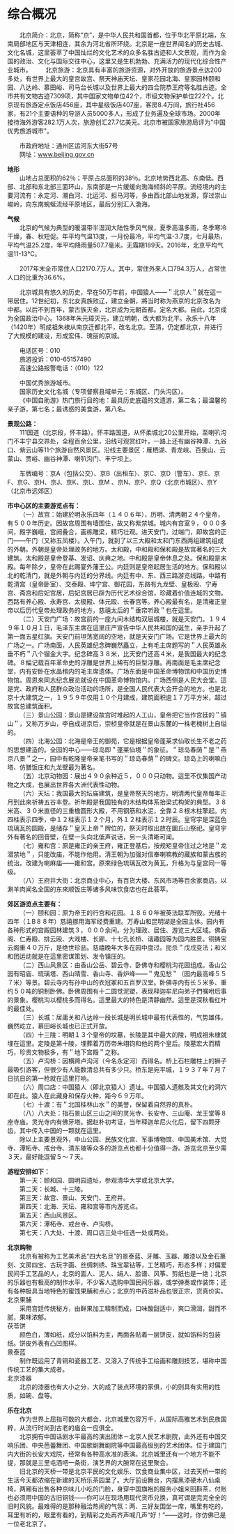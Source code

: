 # 综合概况  
&emsp;&emsp;北京简介：北京，简称“京”，是中华人民共和国首都，位于华北平原北端，东南局部地区与天津相连，其余为河北省所环绕。北京是一座世界闻名的历史古城、文化名城，这里荟萃了中国灿烂的文化艺术的众多名胜古迹和人文景观，而作为全国的政治、文化与国际交往中心，这里又是生机勃勃、充满活力的现代化综合性产业城市。
&emsp;&emsp;北京旅游：北京具有丰富的旅游资源，对外开放的旅游景点达200多处，有世界上最大的皇宫故宫、祭天神庙天坛、皇家花园北海、皇家园林颐和园、八达岭、慕田峪、司马台长城以及世界上最大的四合院恭王府等名胜古迹。全市共有文物古迹7309项，其中国家文物单位42个，市级文物保护单位222个。北京现有旅游定点饭店456座，其中星级饭店407座，客房8.4万间，旅行社456家，有21个主要语种的导游人员5000多人，形成了业务遍及全球市场。2000年接待海外游客282.1万人次，旅游创汇27.7亿美元。北京市被国家旅游局评为"中国优秀旅游城市"。

&emsp;&emsp;市政府地址：通州区运河东大街57号  
&emsp;&emsp;网址：www.beijing.gov.cn  
   
**地形**  
&emsp;&emsp;山地占总面积的62％；平原占总面积的38％。北京地势西北高、东南低。西部、北部和东北部三面环山，东南部是一片缓缓向渤海倾斜的平原。流经境内的主要河流有：永定河、潮白河、北运河、拒马河等，多由西北部山地发源，穿过崇山峻岭，向东南蜿蜒流经平原地区，最后分别汇入渤海。  
  
**气候**  
&emsp;&emsp;北京的气候为典型的暖温带半湿润大陆性季风气候，夏季高温多雨，冬季寒冷干燥，春、秋短促。年平均气温13度，一月份最冷，平均气温-3.7度，七月最热，平均气温25.2度，年平均降雨量507.7毫米。无霜期189天。2016年，北京平均气温11-13℃。  
  
&emsp;&emsp;2017年末全市常住人口2170.7万人。其中，常住外来人口794.3万人，占常住人口的比重为36.6%。  
  
&emsp;&emsp;北京城具有悠久的历史，早在50万年前，中国猿人——＂北京人＂就在這一带居住。12世纪初，东北女真族败辽，建立金朝，將当时称为燕京的北京改名为中都。以后不到百年，蒙古族灭金，北京成为元朝首都。定名大都。自此，北京成为全国政治中心。1368年朱元璋灭元，建立明朝，改大都为北平。永乐十八年（1420年）明成祖朱棣从南京迁都北平，改名北京。至清，仍定都北京，并进行了大规模的建设，形成宏伟、瑰丽的京城。  
  
&emsp;&emsp;电话区号：010  
&emsp;&emsp;旅游投诉：010-65157490  
&emsp;&emsp;高速公路报警电话：（010）122  
  
&emsp;&emsp;中国优秀旅游城市。  
&emsp;&emsp;国家历史文化名城（专项督察县域单元：东城区、门头沟区）。  
&emsp;&emsp;《中国自助游》热门旅行目的地：最具历史底蕴的文遗游，第二名；最温馨的亲子游，第七名；最诱惑的美食游，第八名。  
  
**景观公路：**  
&emsp;&emsp;111国道（北京段，怀丰路）。怀丰路国道，从怀柔城北20公里开始，至喇叭沟门不丰宁县交界处，全程百余公里，沿线可观赏红叶，一路上还有幽谷神潭、九谷口、紫云山等11个旅游自然风景区。沿线主要景区：雁栖湖、青龙峡、百泉山、云蒙山、贾峪、幽谷神潭、喇叭沟门、丰宁坝上。  
  
&emsp;&emsp;车牌编号：京A（包括公交）、京B（出租车）、京C、京D（警车）、京E、京F、京G、京H、京J、京K、京L、京M 、京N、京P、京Q（北京市城区）、京Y（北京市远郊区）  
  
**市中心区的主要游览点有：**  
&emsp;&emsp;（一）故宫：始建於明永乐四年（１４０６年），历明、清两朝２４个皇帝，有５００年历史。因故宫周围有墙围住，故又称紫禁城。城内有宫室９，０００多间，殿字巍峨，宫阙叠合，画栋雕梁，精巧壮观。进天安门，过端门，即故宫的正门——午门（又称五凤楼）。入午门，就到了以三大殿和太和门东西两组建筑组成的外朝。外朝是皇帝处理政务的地方。太和殿，中和殿和保和殿是故宫著名的三大建筑。太和殿是皇帝登基、发诏、庆典之地。中和殿是皇帝休息之处。保和殿是末殿。每年除夕，皇帝在此赐宴外藩王公。内廷则是皇帝起居生活的地方。保和殿以北的乾清门，就是外朝与内廷的分界线。内廷有中、东、西三路游览线路。中路有乾清宫（皇帝卧室）、交泰殿、坤宁宫、御花园，东路有九龙壁、皇极殴、宁寿宫、斋宫和后妃宫居，后妃宫居已辟为历代艺术综合馆，珍藏着价值连城的文物。西路有养心殿、永寿宫、太极殿、体元殴、长春宫等。养心殿最有名，是清雍正皇帝以后历代皇帝处理政务的地方，慈禧太后的＂垂帘听政＂也在這里。  
&emsp;&emsp;（二）天安门广场：故宫前的一座九间木结构双层城楼，就是天安门。１９４９年１０月１日，毛泽东主席在這里庄严宣告中华人民共和国的诞生，亲手升起了第一面五星红旗。天安门前坦荡宽阔的空地，就是天安门广场。它是世界上最大的广场之一。广场南面，人民英雄纪念碑巍然矗立，上有毛主席题写的＂人民英雄永垂不朽＂八个镏金大字。纪念碑高３８米，比天安门还高４米，是我国最大的纪念碑。８幅记载百年革命史的浮雕是世界上稀有的巨型浮雕。再南面是毛主席纪念堂，内有安卧在水晶棺内的毛主席遗体。广场东面是中国革命博物馆和中国历史博物馆。周恩來同志纪念展览就设在中国革命博物馆内。广场西侧是人民大会堂。這是党、政府和人民群众政治活动的场所，是全国人民代表大会开会的地方。也是北京十大建筑之一，１９５９年仅用１０个月建成，建筑面积逾１７万平方米，超过故宫总建筑面积。  
&emsp;&emsp;（三）景山公园：景山是建设故宫时堆起的人工山，皇帝把它当作宫廷的＂镇山＂，又称万岁山，李自成进京后，崇桢皇帝就是在景山东麓的一株老槐树上自缢的。  
&emsp;&emsp;（四）北海公园：北海是帝王的御苑，它是根据皇帝蓬莱求仙取长生不老之药的思想建造的。全园的中心——琼岛即＂蓬莱仙境＂的象征。＂琼岛春荫＂是＂燕京八景＂之一，园中有乾隆皇帝亲笔书写的＂琼岛春荫＂的碑文。琼岛上的喇嘛白塔、仿膳饭庄和九龙壁最为著名。  
&emsp;&emsp;（五）北京动物园：展出４９０余种近５，０００只动物。這里不仅集国产动物之大成，也展出世界各大洲代表性动物。  
&emsp;&emsp;（六）天坛：我国最大的坛庙建筑，是皇帝祭天的地方。明清两代皇帝每年正月到此來祈祷五谷丰登。祈年殿是我国独有的木结构体系抬梁式构架的典型。３８米高、３０米直径的三重檐圆形大殿，不用钢筋和水泥，全靠２８根木柱擎起。内四柱表示四季，中１２柱表示１２个月，外１２柱表示１２时辰。皇穹宇是深蓝色琉璃瓦的圆殿，是储存＂皇天上帝＂牌位的，祭天时取出放在圜丘山祭祀。皇穹宇外有著名的回音壁，在壁一头向北低声说话，另一头清晰可闻。  
&emsp;&emsp;（七）雍和宫：原是雍正的亲王府，雍正登基后，按规矩皇帝住过之地是＂龙潜禁地＂，只能改庙，不能作他用。清王朝为加强对信奉喇嘛教的藏族和蒙古族的统治。改建为喇麻庙——雍和宫。原來绿色琉璃瓦改为黄瓦，升格为与皇宫同一等级。  
&emsp;&emsp;（八）王府井大街：北京商业中心，有百货大楼、东风市场等百余家商店。以涮羊肉闻名全国的东來顺饭庄等诸多风味饮食店也在此荟萃。  
  
**郊区游览点主要有：**  
&emsp;&emsp;（一）颐和园：原为帝王的行宫和花园。１８６０年被英法联军所毁。光绪十四年（１B８８年）慈禧挪用海军经费重建。万寿山和昆明湖是全园主体。园内有各种形式的宫殿园林建筑３，０００余间。分为理政、居住、游览三大区域。佛香阁、仁寿殿、排云殴、大戏楼、长廊、十七孔长桥、谐趣园等为园内胜景。铜铸宝云阁重４０万斤，是绝世珍品。慈禧晚年大多在园中度过。扼杀＂戊戌变法；和义和团运动就是在這里密谋策划、发令镇压的。  
&emsp;&emsp;（二）西山风景区：由香山公岳、碧云寺、卧佛寺和樱桃沟花园组成。香山公园有昭庙、琉璃塔、西山晴雪、香山寺、香炉峰——＂鬼见愁＂（园内最高峰５５７米）等景。碧云寺内有孙中山的衣冠冢和五百罗汉堂。卧佛寺内有长５米多、重约５０吨的铜制卧佛。卧佛周围有十二圆觉泥塑，表现释迦牟尼向弟子們嘱咐后事的景象。樱桃沟以樱桃多而得名。這里最大的特色是清静幽然。這里是深秋看红叶的最佳处。  
&emsp;&emsp;（三）长城：居庸关和八达岭一段长城是明长城中最有代表性的，气势雄伟，巍然屹立，慕田峪长城也已正式开放。  
&emsp;&emsp;（四）十三陵：明朝１３个皇帝的坟墓，长陵是其中最大的陵，明成祖朱棣就埋在這里。定陵是第十陵，埋葬着万历帝朱翊钧和他的两个皇后。陵墓宏大而精巧，珍贵文物极多，有＂地下宫殿＂之称。  
&emsp;&emsp;（五）卢沟桥：因横跨卢沟河（今名永定河）而得名。桥上石栏雕柱上的狮子最吸引游客，但很少有人能数清总共有多少只。桥东是宛平城，１９３７年７月７日抗日的第一枪就在這里打响。  
&emsp;&emsp;（六）周口店：中国猿人（即北京猿人）遗址。中国猿人遗骸及其文化的洞穴即在此。猿人在此藏身和保存火种，距今６９万年。  
&emsp;&emsp;（七）十渡：有＂北国桂林山水＂的美誉，保留着自然界的真朴。  
&emsp;&emsp;（八）八大处：指石景山区三山之间的灵光寺、长安寺、三山庵、龙王堂等８座寺庙。灵光寺内有佛牙塔。据赵朴初考证，当年释迦牟尼火化后，留下四颗牙齿，其中传入中国的一颗就在這里。  
&emsp;&emsp;除以上主要景观外，中山公园、民族文化宫、军事博物馆、中国美术馆、大觉寺、潭柘寺、戒台寺、清东陵等众多的游览点也都十分值得一游。游览北京至少需３天，最好能逗留５～７天。  
  
**游程安排如下：**  
&emsp;&emsp;第一天：颐和园、圆明园遗址，参观清华大学或北京大学。  
&emsp;&emsp;第二天：长城、十三陵。  
&emsp;&emsp;第三天：故宫、景山、天安门、王府井。  
&emsp;&emsp;第四天：北海、天坛、雍和宫等市内游览点。  
&emsp;&emsp;第五天：西山风景区。  
&emsp;&emsp;第六天：潭柘寺、戒台寺、卢沟桥。  
&emsp;&emsp;第七天：八大处、十渡、周口店三处中任选一处或两处。  
  
**北京购物**  
&emsp;&emsp;北京有被称为工艺美术品“四大名旦”的景泰蓝、牙雕、玉器、雕漆以及金石篆刻、文房四宝、古玩字画、丝绸刺绣、珠宝翠钻等，工艺精巧，形态多样；对偏爱民间手工艺品的人，北京的面人、泥人、绢人、脸谱、风筝、剪纸也是一绝；北京的乐器也有极高的制作水平，不少客人选购中国民间乐器，或学弹奏或作装饰；还有各种极具当地特色的蜜饯果脯和点心；北京的中药滋补品也很正宗，货真价实。  
北京果脯  
&emsp;&emsp;采用宫廷传统秘方，由鲜果加工精制而成，口味酸甜适中，爽口滑润，甜而不腻，果味浓郁。  
茯苓饼  
&emsp;&emsp;颜色白，薄如纸，成分以馅料为主，两面各贴着一层饼皮，就如馅料的包装纸。饼皮外表有凸凹图样。  
景泰蓝  
&emsp;&emsp;制作既运用了青铜和瓷器工艺、又溶入了传统手工绘画和雕刻技艺，堪称中国传统工艺的集大成者。  
北京漆器  
&emsp;&emsp;北京的漆器也有大小之分，大的成了装点环境的家俱，小的则具有实用的性质，如碗、盘等。  
  
**乐在北京**  
&emsp;&emsp;作为世界上屈指可数的大都会，北京城里包容万千，从国际高雅艺术到民族国粹，从流行时尚到古老的庙会一应俱全。  
&emsp;&emsp;北京拥有中国话剧水平最高的演出团体－北京人民艺术剧院，此外还有中国交响乐团、中央芭蕾舞团、中国歌剧舞剧院等中国最高级别的艺术团体。位于建国门内大街的长安大戏院，经常有各种高水准的表演。北京城里还有一个地方不能不提，那就是三里屯酒吧一条街，演艺界的大腕常在这里聚会。  
&emsp;&emsp;旧北京的天桥一带是北京平民的文化娱乐、饮食商业集中区，过去天桥一带的生活今天都浓缩在新建的天桥乐茶园里了。大厅前设舞台，内摆黑漆硬木八仙桌椅，两厢有出售各种京味儿小吃的门脸，身穿中国旗袍的服务小姐来回斟茶，付账也必须用中国的古旧铜钱——你可以在现场用现代货币兑换，真可谓是完完全全的旧时风貌。最难得的是那种融洽热闹的气氛：两、三好友围坐一席，嘴里有吃的，耳里有听的，眼里有看的，到精彩之处再齐声喊几声“好！”——这时，你仿佛已是一位老北京了。  